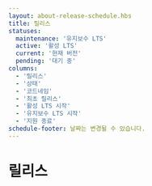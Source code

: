 ```yaml
---
layout: about-release-schedule.hbs
title: 릴리스
statuses:
  maintenance: '유지보수 LTS'
  active: '활성 LTS'
  current: '현재 버전'
  pending: '대기 중'
columns:
  - '릴리스'
  - '상태'
  - '코드네임'
  - '최초 릴리스'
  - '활성 LTS 시작'
  - '유지보수 LTS 시작'
  - '지원 종료'
schedule-footer: 날짜는 변경될 수 있습니다.
---
```


# 릴리스
